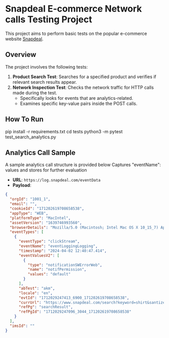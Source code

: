 # Snapdeal E-commerce Network calls Testing Project

This project aims to perform basic tests on the popular e-commerce website [Snapdeal](https://www.snapdeal.com/).

## Overview

The project involves the following tests:

1. **Product Search Test**: Searches for a specified product and verifies if relevant search results appear.
2. **Network Inspection Test**: Checks the network traffic for HTTP calls made during the test.
   - Specifically looks for events that are analytics-related.
   - Examines specific key-value pairs inside the POST calls.


## How To Run

pip install -r requirements.txt
cd tests
python3 -m pytest test_search_analytics.py


## Analytics Call Sample

A sample analytics call structure is provided below
Captures    "eventName": values and stores for further evaluation


- **URL**: `https://log.snapdeal.com/eventData`
- **Payload**:

```json
{
  "orgId": "1001_1",
  "email": "",
  "cookieId": "171202619708658538",
  "appType": "WEB",
  "platformType": "MacIntel",
  "assetVersion": "1639746993560",
  "browserDetails": "Mozilla/5.0 (Macintosh; Intel Mac OS X 10_15_7) AppleWebKit/537.36 (KHTML, like Gecko) Chrome/123.0.0.0 Safari/537.36",
  "eventTypes": [
    {
      "eventType": "clickStream",
      "eventName": "eventLoggingLogging",
      "timestamp": "2024-04-02 12:40:47.414",
      "eventValuesV2": [
        {
          "type": "notificationSWErrorWeb",
          "name": "notifPermission",
          "values": "default"
        }
      ],
      "abTest": "akm",
      "locale": "en",
      "evtId": "1712029247413_6900_171202619708658538",
      "currUrl": "https://www.snapdeal.com/search?keyword=shirt&santizedKeyword=&catId=&categoryId=0&suggested=false&vertical=&noOfResults=20&searchState=&clickSrc=go_header&lastKeyword=&prodCatId=&changeBackToAll=false&foundInAll=false&categoryIdSearched=&cityPageUrl=&categoryUrl=&url=&utmContent=&dealDetail=",
      "refPg": "searchResult",
      "refPgId": "1712029247096_3044_171202619708658538"
    }
  ],
  "imsId": ""
}
